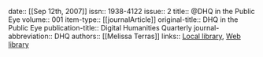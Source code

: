 date:: [[Sep 12th, 2007]]
issn:: 1938-4122
issue:: 2
title:: @DHQ in the Public Eye
volume:: 001
item-type:: [[journalArticle]]
original-title:: DHQ in the Public Eye
publication-title:: Digital Humanities Quarterly
journal-abbreviation:: DHQ
authors:: [[Melissa Terras]]
links:: [Local library](zotero://select/groups/2386895/items/4KUWJTGQ), [Web library](https://www.zotero.org/groups/2386895/items/4KUWJTGQ)

